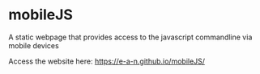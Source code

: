 # mobileJS
A static webpage that provides access to the javascript commandline via mobile devices

Access the website here: https://e-a-n.github.io/mobileJS/
